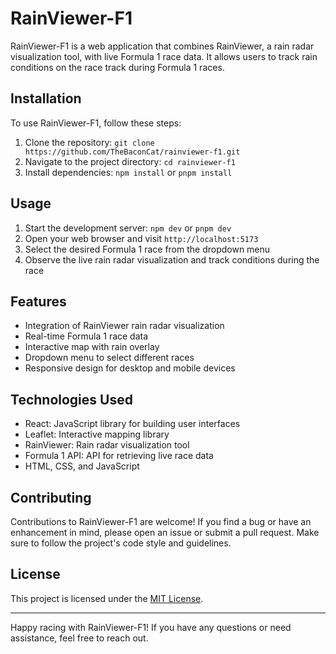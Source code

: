 # RainViewer-F1

RainViewer-F1 is a web application that combines RainViewer, a rain radar visualization tool, with live Formula 1 race data. It allows users to track rain conditions on the race track during Formula 1 races.

## Installation

To use RainViewer-F1, follow these steps:

1. Clone the repository: `git clone https://github.com/TheBaconCat/rainviewer-f1.git`
2. Navigate to the project directory: `cd rainviewer-f1`
3. Install dependencies: `npm install` or `pnpm install`

## Usage

1. Start the development server: `npm dev` or `pnpm dev`
2. Open your web browser and visit `http://localhost:5173`
3. Select the desired Formula 1 race from the dropdown menu
4. Observe the live rain radar visualization and track conditions during the race

## Features

- Integration of RainViewer rain radar visualization
- Real-time Formula 1 race data
- Interactive map with rain overlay
- Dropdown menu to select different races
- Responsive design for desktop and mobile devices

## Technologies Used

- React: JavaScript library for building user interfaces
- Leaflet: Interactive mapping library
- RainViewer: Rain radar visualization tool
- Formula 1 API: API for retrieving live race data
- HTML, CSS, and JavaScript

## Contributing

Contributions to RainViewer-F1 are welcome! If you find a bug or have an enhancement in mind, please open an issue or submit a pull request. Make sure to follow the project's code style and guidelines.

## License

This project is licensed under the [MIT License](LICENSE).

---

Happy racing with RainViewer-F1! If you have any questions or need assistance, feel free to reach out.